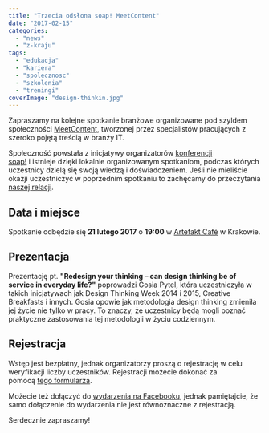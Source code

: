 ```yaml
---
title: "Trzecia odsłona soap! MeetContent"
date: "2017-02-15"
categories: 
  - "news"
  - "z-kraju"
tags: 
  - "edukacja"
  - "kariera"
  - "spolecznosc"
  - "szkolenia"
  - "treningi"
coverImage: "design-thinkin.jpg"
---
```


Zapraszamy na kolejne spotkanie branżowe organizowane pod szyldem społeczności [MeetContent](http://meetcontent.org/), tworzonej przez specjalistów pracujących z szeroko pojętą treścią w branży IT.

Społeczność powstała z inicjatywy organizatorów [konferencji soap!](http://soapconf.com/) i istnieje dzięki lokalnie organizowanym spotkaniom, podczas których uczestnicy dzielą się swoją wiedzą i doświadczeniem. Jeśli nie mieliście okazji uczestniczyć w poprzednim spotkaniu to zachęcamy do przeczytania [naszej relacji](http://techwriter.pl/soap-meetcontent-po-raz-drugi-relacja/).

## Data i miejsce

Spotkanie odbędzie się **21 lutego 2017** o **19:00** w [Artefakt Café](https://www.google.pl/maps/place/Artefakt+Cafe/@50.0522161,19.9467543,17z/data=!3m1!4b1!4m5!3m4!1s0x47165b18f5c5bdc1:0x4864fed2dc9a1047!8m2!3d50.0522161!4d19.948943) w Krakowie.

## Prezentacja

Prezentację pt. **"Redesign your thinking – can design thinking be of service in everyday life?"** poprowadzi Gosia Pytel, która uczestniczyła w takich inicjatywach jak Design Thinking Week 2014 i 2015, Creative Breakfasts i innych. Gosia opowie jak metodologia design thinking zmieniła jej życie nie tylko w pracy. To znaczy, że uczestnicy będą mogli poznać praktyczne zastosowania tej metodologii w życiu codziennym.

## Rejestracja

Wstęp jest bezpłatny, jednak organizatorzy proszą o rejestrację w celu weryfikacji liczby uczestników. Rejestracji możecie dokonać za pomocą [tego formularza](https://docs.google.com/forms/d/e/1FAIpQLSdflVwuZ_t96VmoYrPsmneHe1psRb3qyxVxInBpW6Xxosa3Ag/viewform?c=0&w=1).

Możecie też dołączyć do [wydarzenia na Facebooku](https://www.facebook.com/events/1803220893263580/), jednak pamiętajcie, że samo dołączenie do wydarzenia nie jest równoznaczne z rejestracją.

Serdecznie zapraszamy!
